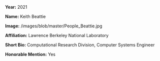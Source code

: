 **Year:** 2021

**Name:** Keith Beattie

**Image:** /images/blob/master/People_Beattie.jpg 

**Affiliation:** Lawrence Berkeley National Laboratory

**Short Bio:** Computational Research Division, Computer Systems Engineer

**Honorable Mention:** Yes
